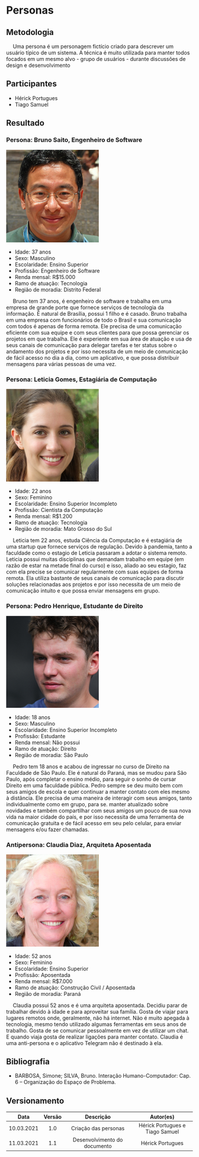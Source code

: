 # Personas

## Metodologia

<p>&emsp; Uma persona é um personagem fictício criado para descrever um usuário típico de um sistema. A técnica é muito utilizada para manter todos focados em um mesmo alvo - grupo de usuários - durante discussões de design e desenvolvimento</p>

## Participantes
- Hérick Portugues
- Tiago Samuel

## Resultado

### **Persona:** Bruno Saito, Engenheiro de Software

<img src="../assets/elicitacao/persona1.png" alt="persona2" width="250">

- Idade: 37 anos
- Sexo: Masculino
- Escolaridade: Ensino Superior
- Profissão: Engenheiro de Software
- Renda mensal: R$15.000
- Ramo de atuação: Tecnologia
- Região de moradia: Distrito Federal

<p>&emsp; Bruno tem 37 anos, é engenheiro de software e trabalha em uma empresa de grande porte que fornece serviços de tecnologia da informação. É natural de Brasília, possui 1 filho e é casado. Bruno trabalha em uma empresa com funcionários de todo o Brasil e sua comunicação com todos é apenas de forma remota. Ele precisa de uma comunicação eficiente com sua equipe e com seus clientes para que possa gerenciar os projetos em que trabalha. Ele é experiente em sua área de atuação e usa de seus canais de comunicação para delegar tarefas e ter status sobre o andamento dos projetos e por isso necessita de um meio de comunicação de fácil acesso no dia a dia, como um aplicativo, e que possa distribuir mensagens para várias pessoas de uma vez.</p>

### **Persona:** Leticia Gomes, Estagiária de Computação

<img src="../assets/elicitacao/persona2.png" alt="persona2" width="250">

- Idade: 22 anos
- Sexo: Feminino
- Escolaridade: Ensino Superior Incompleto
- Profissão: Cientista da Computação
- Renda mensal: R$1.200
- Ramo de atuação: Tecnologia
- Região de moradia: Mato Grosso do Sul

<p>&emsp; Leticia tem 22 anos, estuda Ciência da Computação e é estagiária de uma startup que fornece serviços de regulação. Devido à pandemia, tanto a faculdade como o estagio de Leticia passaram a adotar o sistema remoto. Leticia possui muitas disciplinas que demandam trabalho em equipe (em razão de estar na metade final do curso) e isso, aliado ao seu estagio, faz com ela precise se comunicar regularmente com suas equipes de forma remota. Ela utiliza bastante de seus canais de comunicação para discutir soluções relacionadas aos projetos e por isso necessita de um meio de comunicação intuito e que possa enviar mensagens em grupo.</p>

### **Persona:** Pedro Henrique, Estudante de Direito

<img src="../assets/elicitacao/persona3.png" alt="persona2" width="250">

- Idade: 18 anos
- Sexo: Masculino
- Escolaridade: Ensino Superior Incompleto
- Profissão: Estudante
- Renda mensal: Não possui
- Ramo de atuação: Direito
- Região de moradia: São Paulo

<p>&emsp; Pedro tem 18 anos e acabou de ingressar no curso de Direito na Faculdade de São Paulo. Ele é natural do Paraná, mas se mudou para São Paulo, após completar o ensino médio, para seguir o sonho de cursar Direito em uma faculdade pública. Pedro sempre se deu muito bem com seus amigos de escola e quer continuar a manter contato com eles mesmo à distância. Ele precisa de uma maneira de interagir com seus amigos, tanto individualmente como em grupo, para se. manter atualizado sobre novidades e também compartilhar com seus amigos um pouco de sua nova vida na maior cidade do país, e por isso necessita de uma ferramenta de comunicação gratuita e de fácil acesso em seu pelo celular, para enviar mensagens e/ou fazer chamadas.</p>

### **Antipersona:** Claudia Diaz, Arquiteta Aposentada

<img src="../assets/elicitacao/antipersona.png" alt="persona2" width="250">

- Idade: 52 anos
- Sexo: Feminino
- Escolaridade: Ensino Superior
- Profissão: Aposentada
- Renda mensal: R$7.000
- Ramo de atuação: Construção Civil / Aposentada
- Região de moradia: Paraná

<p>&emsp; Claudia possui 52 anos e é uma arquiteta aposentada. Decidiu parar de trabalhar devido à idade e para aproveitar sua família. Gosta de viajar para lugares remotos onde, geralmente, não há internet. Não é muito apegada à tecnologia, mesmo tendo utilizado algumas ferramentas em seus anos de trabalho. Gosta de se comunicar pessoalmente em vez de utilizar um chat. E quando viaja gosta de realizar ligações para manter contato. Claudia é uma anti-persona e o aplicativo Telegram não é destinado à ela.</p>

## Bibliografia
- BARBOSA, Simone; SILVA, Bruno. Interação Humano-Computador: Cap. 6 – Organização do Espaço de Problema.

## Versionamento
|   Data   | Versão |        Descrição             |            Autor(es)            |
| :------: | :----: | :--------------------------: | :-----------------------------: |
|10.03.2021|  1.0   |     Criação das personas     | Hérick Portugues e Tiago Samuel |
|11.03.2021|  1.1   | Desenvolvimento do documento |         Hérick Portugues        |
